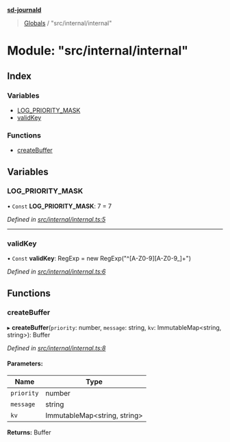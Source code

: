 **[sd-journald](../README.md)**

> [Globals](../globals.md) / "src/internal/internal"

# Module: "src/internal/internal"

## Index

### Variables

* [LOG\_PRIORITY\_MASK](_src_internal_internal_.md#log_priority_mask)
* [validKey](_src_internal_internal_.md#validkey)

### Functions

* [createBuffer](_src_internal_internal_.md#createbuffer)

## Variables

### LOG\_PRIORITY\_MASK

• `Const` **LOG\_PRIORITY\_MASK**: 7 = 7

*Defined in [src/internal/internal.ts:5](https://github.com/sargun/sd-journald/blob/2530053/src/internal/internal.ts#L5)*

___

### validKey

• `Const` **validKey**: RegExp = new RegExp("^[A-Z0-9][A-Z0-9\_]+")

*Defined in [src/internal/internal.ts:6](https://github.com/sargun/sd-journald/blob/2530053/src/internal/internal.ts#L6)*

## Functions

### createBuffer

▸ **createBuffer**(`priority`: number, `message`: string, `kv`: ImmutableMap\<string, string>): Buffer

*Defined in [src/internal/internal.ts:8](https://github.com/sargun/sd-journald/blob/2530053/src/internal/internal.ts#L8)*

#### Parameters:

Name | Type |
------ | ------ |
`priority` | number |
`message` | string |
`kv` | ImmutableMap\<string, string> |

**Returns:** Buffer
